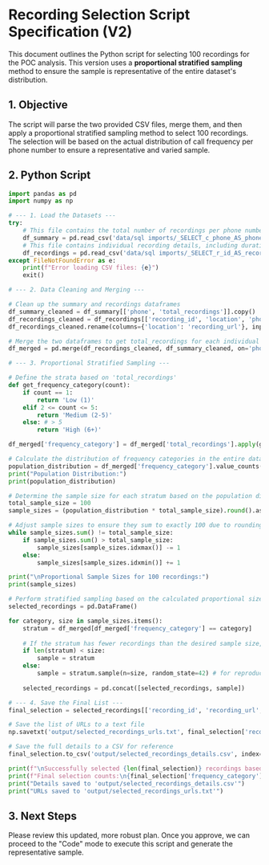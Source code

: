 # Recording Selection Script Specification (V2)

This document outlines the Python script for selecting 100 recordings for the POC analysis. This version uses a **proportional stratified sampling** method to ensure the sample is representative of the entire dataset's distribution.

## 1. Objective

The script will parse the two provided CSV files, merge them, and then apply a proportional stratified sampling method to select 100 recordings. The selection will be based on the actual distribution of call frequency per phone number to ensure a representative and varied sample.

## 2. Python Script

```python
import pandas as pd
import numpy as np

# --- 1. Load the Datasets ---
try:
    # This file contains the total number of recordings per phone number
    df_summary = pd.read_csv('data/sql imports/_SELECT_c_phone_AS_phone_cm_campaign_AS_campaign_name_COUNT_r_id_202507241545.csv', on_bad_lines='skip')
    # This file contains individual recording details, including duration and URL
    df_recordings = pd.read_csv('data/sql imports/_SELECT_r_id_AS_recording_id_r_location_c_phone_AS_phone_cm_camp_202507241546.csv', on_bad_lines='skip')
except FileNotFoundError as e:
    print(f"Error loading CSV files: {e}")
    exit()

# --- 2. Data Cleaning and Merging ---

# Clean up the summary and recordings dataframes
df_summary_cleaned = df_summary[['phone', 'total_recordings']].copy()
df_recordings_cleaned = df_recordings[['recording_id', 'location', 'phone', 'duration_seconds']].copy()
df_recordings_cleaned.rename(columns={'location': 'recording_url'}, inplace=True)

# Merge the two dataframes to get total_recordings for each individual recording
df_merged = pd.merge(df_recordings_cleaned, df_summary_cleaned, on='phone')

# --- 3. Proportional Stratified Sampling ---

# Define the strata based on 'total_recordings'
def get_frequency_category(count):
    if count == 1:
        return 'Low (1)'
    elif 2 <= count <= 5:
        return 'Medium (2-5)'
    else: # > 5
        return 'High (6+)'

df_merged['frequency_category'] = df_merged['total_recordings'].apply(get_frequency_category)

# Calculate the distribution of frequency categories in the entire dataset
population_distribution = df_merged['frequency_category'].value_counts(normalize=True)
print("Population Distribution:")
print(population_distribution)

# Determine the sample size for each stratum based on the population distribution
total_sample_size = 100
sample_sizes = (population_distribution * total_sample_size).round().astype(int)

# Adjust sample sizes to ensure they sum to exactly 100 due to rounding
while sample_sizes.sum() != total_sample_size:
    if sample_sizes.sum() > total_sample_size:
        sample_sizes[sample_sizes.idxmax()] -= 1
    else:
        sample_sizes[sample_sizes.idxmin()] += 1

print("\nProportional Sample Sizes for 100 recordings:")
print(sample_sizes)

# Perform stratified sampling based on the calculated proportional sizes
selected_recordings = pd.DataFrame()

for category, size in sample_sizes.items():
    stratum = df_merged[df_merged['frequency_category'] == category]
    
    # If the stratum has fewer recordings than the desired sample size, take all of them
    if len(stratum) < size:
        sample = stratum
    else:
        sample = stratum.sample(n=size, random_state=42) # for reproducibility
        
    selected_recordings = pd.concat([selected_recordings, sample])

# --- 4. Save the Final List ---
final_selection = selected_recordings[['recording_id', 'recording_url', 'duration_seconds', 'phone', 'total_recordings', 'frequency_category']]

# Save the list of URLs to a text file
np.savetxt('output/selected_recordings_urls.txt', final_selection['recording_url'].values, fmt='%s')

# Save the full details to a CSV for reference
final_selection.to_csv('output/selected_recordings_details.csv', index=False)

print(f"\nSuccessfully selected {len(final_selection)} recordings based on proportional distribution.")
print(f"Final selection counts:\n{final_selection['frequency_category'].value_counts()}")
print("Details saved to 'output/selected_recordings_details.csv'")
print("URLs saved to 'output/selected_recordings_urls.txt'")

```

## 3. Next Steps

Please review this updated, more robust plan. Once you approve, we can proceed to the "Code" mode to execute this script and generate the representative sample.